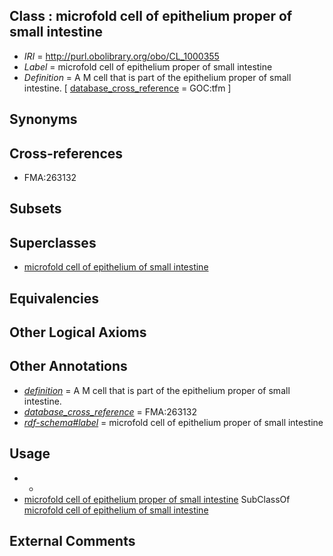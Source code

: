 
## Class : microfold cell of epithelium proper of small intestine

 * *IRI* = http://purl.obolibrary.org/obo/CL_1000355
 * *Label* = microfold cell of epithelium proper of small intestine
 * *Definition* = A M cell that is part of the epithelium proper of small intestine. [ [database_cross_reference](../../ef/oboInOwl#hasDbXref.md) = GOC:tfm ]

## Synonyms


## Cross-references

 * FMA:263132

## Subsets


## Superclasses

 * [microfold cell of epithelium of small intestine](../../CL/53/CL_1000353.md)

## Equivalencies


## Other Logical Axioms


## Other Annotations

 * *[definition](../../IAO/15/IAO_0000115.md)* = A M cell that is part of the epithelium proper of small intestine.
 * *[database_cross_reference](../../ef/oboInOwl#hasDbXref.md)* = FMA:263132
 * *[rdf-schema#label](../../el/rdf-schema#label.md)* = microfold cell of epithelium proper of small intestine

## Usage

 * -
 * [microfold cell of epithelium proper of small intestine](../../CL/55/CL_1000355.md) SubClassOf [microfold cell of epithelium of small intestine](../../CL/53/CL_1000353.md)

## External Comments

